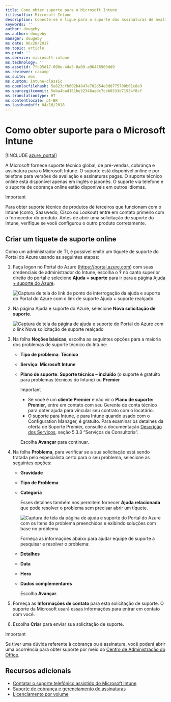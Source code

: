 ```yaml
---
title: Como obter suporte para o Microsoft Intune
titlesuffix: Microsoft Intune
description: Conecte-se e ligue para o suporte das assinaturas de avaliação e paga do Microsoft Intune.
keywords: ''
author: dougeby
ms.author: dougeby
manager: dougeby
ms.date: 06/28/2017
ms.topic: article
ms.prod: ''
ms.service: microsoft-intune
ms.technology: ''
ms.assetid: 7fc95d17-098e-4da5-8a09-a96476569dd9
ms.reviewer: cacamp
ms.suite: ems
ms.custom: intune-classic
ms.openlocfilehash: 5a823cfb602b4847e702d54e0d8775700b01c8e9
ms.sourcegitcommit: 5eba4bad151be32346aedc7cbb0333d71934f8cf
ms.translationtype: HT
ms.contentlocale: pt-BR
ms.lasthandoff: 04/16/2018
---
```

# <a name="how-to-get-support-for-microsoft-intune"></a>Como obter suporte para o Microsoft Intune

[!INCLUDE [azure_portal](./includes/note-for-both-portals.md)]

A Microsoft fornece suporte técnico global, de pré-vendas, cobrança e assinatura para o Microsoft Intune. O suporte está disponível online e por telefone para versões de avaliação e assinaturas pagas. O suporte técnico online está disponível apenas em inglês e japonês. O suporte via telefone e o suporte de cobrança online estão disponíveis em outros idiomas.

>[!IMPORTANT]
> Para obter suporte técnico de produtos de terceiros que funcionam com o Intune (como, Saaswedo, Cisco ou Lookout) entre em contato primeiro com o fornecedor do produto. Antes de abrir uma solicitação de suporte do Intune, verifique se você configurou o outro produto corretamente.

## <a name="create-an-online-support-ticket"></a>Criar um tíquete de suporte online

Como um administrador de TI, é possível emitir um tíquete de suporte do Portal do Azure usando as seguintes etapas:

1. Faça logon no Portal do Azure (<https://portal.azure.com>) com suas credenciais de administrador do Intune, escolha o <strong>?</strong> no canto superior direito do portal e selecione <strong>Ajuda + suporte</strong> para ir para a página [Ajuda + suporte do Azure](https://ms.portal.azure.com/#blade/Microsoft_Azure_Support/HelpAndSupportBlade/overview).

    ![Captura de tela do link de ponto de interrogação da ajuda e suporte do Portal do Azure com o link de suporte Ajuda + suporte realçado](./media/azure-get-support.png)

2. Na página Ajuda e suporte do Azure, selecione **Nova solicitação de suporte**.

    ![Captura de tela da página de ajuda e suporte do Portal do Azure com o link Nova solicitação de suporte realçado](./media/azure-support-ticket-link.png)

3. Na folha **Noções básicas**, escolha as seguintes opções para a maioria dos problemas de suporte técnico do Intune:
   - **Tipo de problema**: **Técnico**
   - **Serviço**: **Microsoft Intune**
   - **Plano de suporte**: **Suporte técnico – incluído** (o suporte é gratuito para problemas técnicos do Intune) ou **Premier**
    
     >[!IMPORTANT]
     >- Se você é um **cliente Premier** e não vir o **Plano de suporte: Premier**, entre em contato com seu Gerente de conta técnico para obter ajuda para vincular seu contrato com o locatário.
     >- O suporte para Intune, e para Intune quando usado com o Configuration Manager, é gratuito. Para examinar os detalhes da oferta de Suporte Premier, consulte a documentação [Descrição dos Serviços](https://enterprise.microsoft.com/en-us/services/services-list/), seção 5.3.3 “Serviços de Consultoria”.

     Escolha **Avançar** para continuar.

4. Na folha **Problema**, para verificar se a sua solicitação está sendo tratada pelo especialista certo para o seu problema, selecione as seguintes opções:

   - **Gravidade**
   - **Tipo de Problema**
   - **Categoria**

     Esses detalhes também nos permitem fornecer **Ajuda relacionada** que pode resolver o problema sem precisar abrir um tíquete.

     ![Captura de tela da página de ajuda e suporte do Portal do Azure com os Itens do problema preenchidos e exibindo soluções com base no problema](./media/support-need-solutions.png)

     Forneça as informações abaixo para ajudar equipe de suporte a pesquisar e resolver o problema:
    
   - **Detalhes**
   - **Data**
   - **Hora**
   - **Dados complementares**

     Escolha **Avançar**.

5. Forneça as **Informações de contato** para esta solicitação de suporte. O suporte da Microsoft usará essas informações para entrar em contato com você.
6. Escolha **Criar** para enviar sua solicitação de suporte.

>[!IMPORTANT]
>Se tiver uma dúvida referente à cobrança ou à assinatura, você poderá abrir uma ocorrência para obter suporte por meio do [Centro de Administração do Office](https://portal.office.com/Support/SupportEntry.aspx).

## <a name="additional-resources"></a>Recursos adicionais
- [Contatar o suporte telefônico assistido do Microsoft Intune](phone-support-contact.md)
- [Suporte de cobrança e gerenciamento de assinaturas](https://support.office.com/article/Contact-Office-365-for-business-support-Admin-Help-32a17ca7-6fa0-4870-8a8d-e25ba4ccfd4b)
- [Licenciamento por volume](http://go.microsoft.com/fwlink/p/?LinkID=282015)
